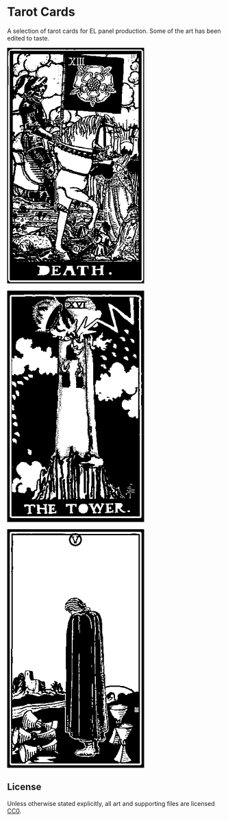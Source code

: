 Tarot Cards
===

A selection of tarot cards for EL panel production.
Some of the art has been edited to taste.

![death](wd/rider-waite-death.png)

![tower](wd/RWS_Tarot_16_Tower_v0.1.1.png)

![five of cups](wd/five-of-cups_v0.1.0.png)

License
---

Unless otherwise stated explicitly, all art and supporting files are licensed [CC0](https://creativecommons.org/publicdomain/zero/1.0/).
